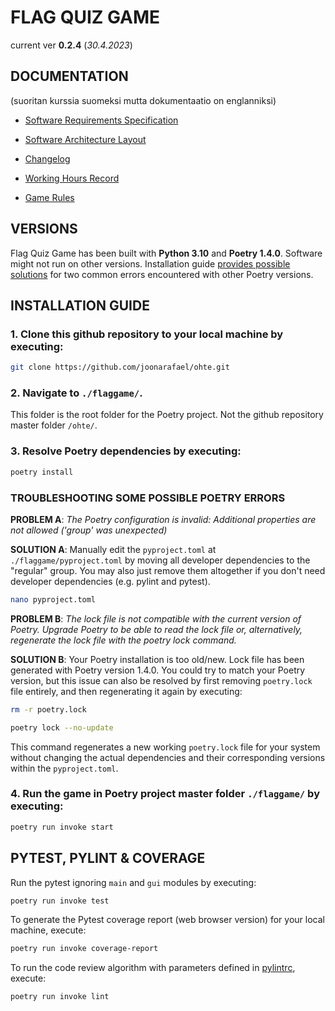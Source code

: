 # FLAG QUIZ GAME

current ver **0.2.4** (*30.4.2023*)

## DOCUMENTATION

(suoritan kurssia suomeksi mutta dokumentaatio on englanniksi)

- [Software Requirements Specification](./documentation/requirements_specification.md)

- [Software Architecture Layout](./documentation/architecture.md)

- [Changelog](./documentation/changelog.md)

- [Working Hours Record](./documentation/working_hours_record.md)

- [Game Rules](./flaggame/src/gamerules.txt)

## VERSIONS

Flag Quiz Game has been built with **Python 3.10** and **Poetry 1.4.0**. Software might not run on other versions. Installation guide [provides possible solutions](./README.md#troubleshooting-some-possible-poetry-errors) for two common errors encountered with other Poetry versions.

## INSTALLATION GUIDE

### 1. Clone this github repository to your local machine by executing:

```bash
git clone https://github.com/joonarafael/ohte.git
```

### 2. Navigate to `./flaggame/`.

This folder is the root folder for the Poetry project. Not the github repository master folder `/ohte/`.

### 3. Resolve Poetry dependencies by executing:

```bash
poetry install
```

### TROUBLESHOOTING SOME POSSIBLE POETRY ERRORS

**PROBLEM A**: *The Poetry configuration is invalid: Additional properties are not allowed ('group' was unexpected)*

**SOLUTION A**: Manually edit the `pyproject.toml` at `./flaggame/pyproject.toml` by moving all developer dependencies to the "regular" group. You may also just remove them altogether if you don't need developer dependencies (e.g. pylint and pytest).

```bash
nano pyproject.toml
```

**PROBLEM B**: *The lock file is not compatible with the current version of Poetry. Upgrade Poetry to be able to read the lock file or, alternatively, regenerate the lock file with the poetry lock command.*

**SOLUTION B**: Your Poetry installation is too old/new. Lock file has been generated with Poetry version 1.4.0. You could try to match your Poetry version, but this issue can also be resolved by first removing `poetry.lock` file entirely, and then regenerating it again by executing:

```bash
rm -r poetry.lock
```

```bash
poetry lock --no-update
```

This command regenerates a new working `poetry.lock` file for your system without changing the actual dependencies and their corresponding versions within the `pyproject.toml`.

### 4. Run the game in Poetry project master folder `./flaggame/` by executing:

```bash
poetry run invoke start
```

## PYTEST, PYLINT & COVERAGE

Run the pytest ignoring `main` and `gui` modules by executing:

```bash
poetry run invoke test
```

To generate the Pytest coverage report (web browser version) for your local machine, execute:

```bash
poetry run invoke coverage-report
```

To run the code review algorithm with parameters defined in [pylintrc](./flaggame/.pylintrc), execute:

```bash
poetry run invoke lint
```
